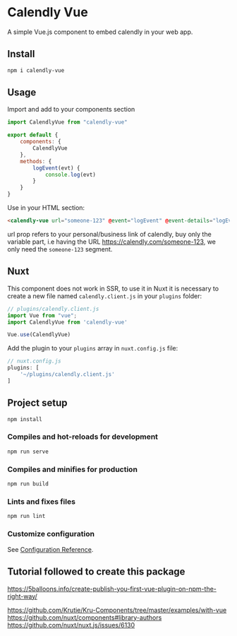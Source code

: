 # Calendly Vue

A simple Vue.js component to embed calendly in your web app.

## Install
``` sh
npm i calendly-vue
```

## Usage

Import and add to your components section
``` javascript
import CalendlyVue from "calendly-vue"

export default {
    components: {
        CalendlyVue
    },
    methods: {
        logEvent(evt) {
            console.log(evt)
        }
    }
}
```

Use in your HTML section:
``` html
<calendly-vue url="someone-123" @event="logEvent" @event-details="logEvent" @error="logEvent"></calendly-vue>
```

url prop refers to your personal/business link of calendly, buy only the variable part, i.e having the URL https://calendly.com/someone-123, we only need the `someone-123` segment.


## Nuxt
This component does not work in SSR, to use it in Nuxt it is necessary to create a new file named `calendly.client.js` in your `plugins` folder:
``` javascript
// plugins/calendly.client.js
import Vue from "vue";
import CalendlyVue from 'calendly-vue'

Vue.use(CalendlyVue)
```

Add the plugin to your `plugins` array in `nuxt.config.js` file:
``` javascript
// nuxt.config.js
plugins: [
    '~/plugins/calendly.client.js'
]

```



## Project setup
```
npm install
```

### Compiles and hot-reloads for development
```
npm run serve
```

### Compiles and minifies for production
```
npm run build
```

### Lints and fixes files
```
npm run lint
```

### Customize configuration
See [Configuration Reference](https://cli.vuejs.org/config/).


## Tutorial followed to create this package
https://5balloons.info/create-publish-you-first-vue-plugin-on-npm-the-right-way/


https://github.com/Krutie/Kru-Components/tree/master/examples/with-vue
https://github.com/nuxt/components#library-authors
https://github.com/nuxt/nuxt.js/issues/6130